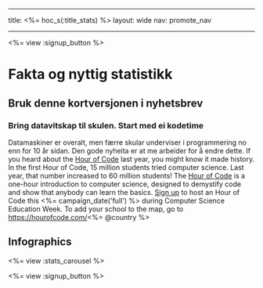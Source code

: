 * * *

title: <%= hoc_s(:title_stats) %> layout: wide nav: promote_nav

* * *

<%= view :signup_button %>

# Fakta og nyttig statistikk

## Bruk denne kortversjonen i nyhetsbrev

### Bring datavitskap til skulen. Start med ei kodetime

Datamaskiner er overalt, men færre skular underviser i programmering no enn for 10 år sidan. Den gode nyheita er at me arbeider for å endre dette. If you heard about the [Hour of Code](<%= resolve_url('/') %>) last year, you might know it made history. In the first Hour of Code, 15 million students tried computer science. Last year, that number increased to 60 million students! The [Hour of Code](<%= resolve_url('/') %>) is a one-hour introduction to computer science, designed to demystify code and show that anybody can learn the basics. [Sign up](<%= resolve_url('/') %>) to host an Hour of Code this <%= campaign_date('full') %> during Computer Science Education Week. To add your school to the map, go to https://hourofcode.com/<%= @country %>

## Infographics

<%= view :stats_carousel %>

<%= view :signup_button %>